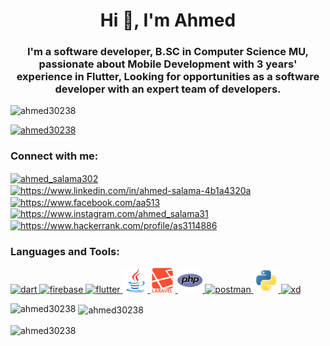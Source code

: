 <h1 align="center">Hi 👋, I'm Ahmed</h1>
<h3 align="center">I'm a software developer, B.SC in Computer Science MU, passionate about Mobile Development with 3 years' experience in Flutter, Looking for opportunities as a software developer with an expert team of developers.</h3>

<p align="left"> <img src="https://komarev.com/ghpvc/?username=ahmed30238&label=Profile%20views&color=0e75b6&style=flat" alt="ahmed30238" /> </p>

<p align="left"> <a href="https://github.com/ryo-ma/github-profile-trophy"><img src="https://github-profile-trophy.vercel.app/?username=ahmed30238" alt="ahmed30238" /></a> </p>

<h3 align="left">Connect with me:</h3>
<p align="left">
<a href="https://twitter.com/ahmed_salama302" target="blank"><img align="center" src="https://raw.githubusercontent.com/rahuldkjain/github-profile-readme-generator/master/src/images/icons/Social/twitter.svg" alt="ahmed_salama302" height="30" width="40" /></a>
<a href="https://www.linkedin.com/in/ahmed-salama-4b1a4320a" target="blank"><img align="center" src="https://raw.githubusercontent.com/rahuldkjain/github-profile-readme-generator/master/src/images/icons/Social/linked-in-alt.svg" alt="https://www.linkedin.com/in/ahmed-salama-4b1a4320a" height="30" width="40" /></a>
<a href="https://www.facebook.com/aa513" target="blank"><img align="center" src="https://raw.githubusercontent.com/rahuldkjain/github-profile-readme-generator/master/src/images/icons/Social/facebook.svg" alt="https://www.facebook.com/aa513" height="30" width="40" /></a>
<a href="https://www.instagram.com/ahmed_salama31" target="blank"><img align="center" src="https://raw.githubusercontent.com/rahuldkjain/github-profile-readme-generator/master/src/images/icons/Social/instagram.svg" alt="https://www.instagram.com/ahmed_salama31" height="30" width="40" /></a>
<a href="https://www.hackerrank.com/profile/as3114886" target="blank"><img align="center" src="https://raw.githubusercontent.com/rahuldkjain/github-profile-readme-generator/master/src/images/icons/Social/hackerrank.svg" alt="https://www.hackerrank.com/profile/as3114886" height="30" width="40" /></a>
</p>

<h3 align="left">Languages and Tools:</h3>
<p align="left"> <a href="https://dart.dev" target="_blank" rel="noreferrer"> <img src="https://www.vectorlogo.zone/logos/dartlang/dartlang-icon.svg" alt="dart" width="40" height="40"/> </a> <a href="https://firebase.google.com/" target="_blank" rel="noreferrer"> <img src="https://www.vectorlogo.zone/logos/firebase/firebase-icon.svg" alt="firebase" width="40" height="40"/> </a> <a href="https://flutter.dev" target="_blank" rel="noreferrer"> <img src="https://www.vectorlogo.zone/logos/flutterio/flutterio-icon.svg" alt="flutter" width="40" height="40"/> </a> <a href="https://www.java.com" target="_blank" rel="noreferrer"> <img src="https://raw.githubusercontent.com/devicons/devicon/master/icons/java/java-original.svg" alt="java" width="40" height="40"/> </a> <a href="https://laravel.com/" target="_blank" rel="noreferrer"> <img src="https://raw.githubusercontent.com/devicons/devicon/master/icons/laravel/laravel-plain-wordmark.svg" alt="laravel" width="40" height="40"/> </a> <a href="https://www.php.net" target="_blank" rel="noreferrer"> <img src="https://raw.githubusercontent.com/devicons/devicon/master/icons/php/php-original.svg" alt="php" width="40" height="40"/> </a> <a href="https://postman.com" target="_blank" rel="noreferrer"> <img src="https://www.vectorlogo.zone/logos/getpostman/getpostman-icon.svg" alt="postman" width="40" height="40"/> </a> <a href="https://www.python.org" target="_blank" rel="noreferrer"> <img src="https://raw.githubusercontent.com/devicons/devicon/master/icons/python/python-original.svg" alt="python" width="40" height="40"/> </a> <a href="https://www.adobe.com/products/xd.html" target="_blank" rel="noreferrer"> <img src="https://cdn.worldvectorlogo.com/logos/adobe-xd.svg" alt="xd" width="40" height="40"/> </a> </p>

<p><img align="left" src="https://github-readme-stats.vercel.app/api/top-langs?username=ahmed30238&show_icons=true&locale=en&layout=compact" alt="ahmed30238" /></p>

<p>&nbsp;<img align="center" src="https://github-readme-stats.vercel.app/api?username=ahmed30238&show_icons=true&locale=en" alt="ahmed30238" /></p>

<p><img align="center" src="https://github-readme-streak-stats.herokuapp.com/?user=ahmed30238&" alt="ahmed30238" /></p>
